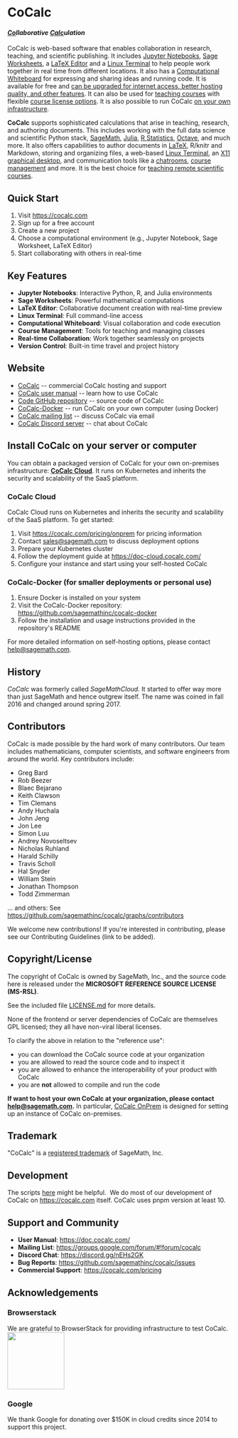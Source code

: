 # CoCalc

#### <u>_**Co**_</u>_llaborative_ <u>_**Calc**_</u>_ulation_

CoCalc is web-based software that enables collaboration in research, teaching, and scientific publishing. It includes [Jupyter Notebooks](https://cocalc.com/features/jupyter-notebook), [Sage Worksheets](https://cocalc.com/features/sage), a [LaTeX Editor](https://cocalc.com/features/latex-editor) and a [Linux Terminal](https://cocalc.com/features/terminal) to help people work together in real time from different locations. It also has a [Computational Whiteboard](https://cocalc.com/features/whiteboard) for expressing and sharing ideas and running code. It is available for free and [can be upgraded for internet access, better hosting quality, and other features](https://cocalc.com/store). It can also be used for [teaching courses](https://cocalc.com/features/teaching) with flexible [course license options](https://cocalc.com/pricing/courses). It is also possible to run CoCalc [on your own infrastructure](https://cocalc.com/pricing/onprem).

**CoCalc** supports sophisticated calculations that arise in teaching, research, and authoring documents. This includes working with the full data science and scientific Python stack, [SageMath](https://www.sagemath.org), [Julia](https://julialang.org), [R Statistics](https://cocalc.com/doc/r-statistical-software.html), [Octave](https://www.gnu.org/software/octave/), and much more. It also offers capabilities to author documents in [LaTeX](https://cocalc.com/doc/latex-editor.html), R/knitr and Markdown, storing and organizing files, a web-based [Linux Terminal](https://doc.cocalc.com/terminal.html), an [X11 graphical desktop](https://doc.cocalc.com/x11.html), and communication tools like a [chatrooms](https://doc.cocalc.com/chat.html), [course management](https://cocalc.com/doc/teaching.html) and more. It is the best choice for [teaching remote scientific courses](https://cocalc.com/doc/teaching.html).

## Quick Start

1. Visit https://cocalc.com
2. Sign up for a free account
3. Create a new project
4. Choose a computational environment (e.g., Jupyter Notebook, Sage Worksheet, LaTeX Editor)
5. Start collaborating with others in real-time

## Key Features

- **Jupyter Notebooks**: Interactive Python, R, and Julia environments
- **Sage Worksheets**: Powerful mathematical computations
- **LaTeX Editor**: Collaborative document creation with real-time preview
- **Linux Terminal**: Full command-line access
- **Computational Whiteboard**: Visual collaboration and code execution
- **Course Management**: Tools for teaching and managing classes
- **Real-time Collaboration**: Work together seamlessly on projects
- **Version Control**: Built-in time travel and project history

## Website

- [CoCalc](https://cocalc.com/index.html) -- commercial CoCalc hosting and support
- [CoCalc user manual](https://doc.cocalc.com/) -- learn how to use CoCalc
- [Code GitHub repository](https://github.com/sagemathinc/cocalc) -- source code of CoCalc
- [CoCalc-Docker](https://github.com/sagemathinc/cocalc-docker) -- run CoCalc on your own computer (using Docker)
- [CoCalc mailing list](https://groups.google.com/forum/#!forum/cocalc) -- discuss CoCalc via email
- [CoCalc Discord server](https://discord.gg/nEHs2GK) -- chat about CoCalc

## Install CoCalc on your server or computer

You can obtain a packaged version of CoCalc for your own on-premises infrastructure: [**CoCalc Cloud**](https://doc-cloud.cocalc.com/).
It runs on Kubernetes and inherits the security and scalability of the SaaS platform.

### CoCalc Cloud

CoCalc Cloud runs on Kubernetes and inherits the security and scalability of the SaaS platform. To get started:

1. Visit https://cocalc.com/pricing/onprem for pricing information
2. Contact sales@sagemath.com to discuss deployment options
3. Prepare your Kubernetes cluster
4. Follow the deployment guide at https://doc-cloud.cocalc.com/
5. Configure your instance and start using your self-hosted CoCalc

### CoCalc-Docker (for smaller deployments or personal use)

1. Ensure Docker is installed on your system
2. Visit the CoCalc-Docker repository: https://github.com/sagemathinc/cocalc-docker
3. Follow the installation and usage instructions provided in the repository's README

For more detailed information on self-hosting options, please contact help@sagemath.com.

## History

_CoCalc_ was formerly called _SageMathCloud_.
It started to offer way more than just SageMath and hence outgrew itself.
The name was coined in fall 2016 and changed around spring 2017.

## Contributors

CoCalc is made possible by the hard work of many contributors. Our team includes mathematicians, computer scientists, and software engineers from around the world. Key contributors include:

- Greg Bard
- Rob Beezer
- Blaec Bejarano
- Keith Clawson
- Tim Clemans
- Andy Huchala
- John Jeng
- Jon Lee
- Simon Luu
- Andrey Novoseltsev
- Nicholas Ruhland
- Harald Schilly
- Travis Scholl
- Hal Snyder
- William Stein
- Jonathan Thompson
- Todd Zimmerman

... and others: See https://github.com/sagemathinc/cocalc/graphs/contributors

We welcome new contributions! If you're interested in contributing, please see our Contributing Guidelines (link to be added).

## Copyright/License

The copyright of CoCalc is owned by SageMath, Inc., and the source code
here is released under the **MICROSOFT REFERENCE SOURCE LICENSE (MS-RSL)**.

See the included file [LICENSE.md](./LICENSE.md) for more details.

None of the frontend or server dependencies of CoCalc are themselves GPL licensed;
they all have non-viral liberal licenses.

To clarify the above in relation to the "reference use":

- you can download the CoCalc source code at your organization
- you are allowed to read the source code and to inspect it
- you are allowed to enhance the interoperability of your product with CoCalc
- you are **not** allowed to compile and run the code

**If want to host your own CoCalc at your organization, please contact [help@sagemath.com](mailto:help@sagemath.com).**
In particular, [CoCalc OnPrem](https://cocalc.com/pricing/onprem) is designed for setting up an instance of CoCalc on-premises.

## Trademark

"CoCalc" is a [registered trademark](http://tsdr.uspto.gov/#caseNumber=87155974&caseType=SERIAL_NO&searchType=statusSearch) of SageMath, Inc.

## Development

The scripts [here](https://github.com/sagemathinc/cocalc/tree/master/src/dev) might be helpful. &nbsp;We do most of our development of CoCalc on https://cocalc.com itself. CoCalc uses pnpm version at least 10.

## Support and Community

- **User Manual**: https://doc.cocalc.com/
- **Mailing List**: https://groups.google.com/forum/#!forum/cocalc
- **Discord Chat**: https://discord.gg/nEHs2GK
- **Bug Reports**: https://github.com/sagemathinc/cocalc/issues
- **Commercial Support**: https://cocalc.com/pricing

## Acknowledgements

### Browserstack

We are grateful to BrowserStack for providing infrastructure to test CoCalc.
<a href="https://www.browserstack.com" target="_blank"><img alt='' src='http://i.imgur.com/VProOTR.png' width=128 height=undefined title=''/></a>

### Google

We thank Google for donating over \$150K in cloud credits since 2014 to support this project.
